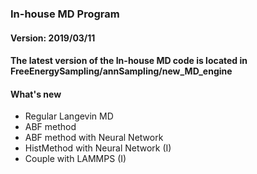 ### In-house MD Program 
#### Version: 2019/03/11
#### The latest version of the In-house MD code is located in FreeEnergySampling/annSampling/new_MD_engine

#### What's new 
* Regular Langevin MD
* ABF method 
* ABF method with Neural Network 
* HistMethod with Neural Network (I)
* Couple with LAMMPS (I)

